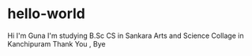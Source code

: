 # hello-world

Hi I'm Guna
I'm studying  B.Sc CS in Sankara Arts and Science Collage in Kanchipuram
Thank You , Bye
